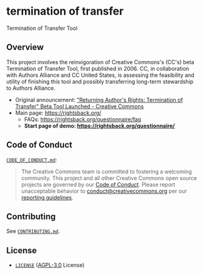 # termination of transfer

Termination of Transfer Tool


## Overview

This project involves the reinvigoration of Creative Commons's (CC's) beta
Termination of Transfer Tool, first published in 2006. CC, in collaboration
with Authors Alliance and CC United States, is assessing the feasibility and
utility of finishing this tool and possibly transferring long-term stewardship
to Authors Alliance.

- Original announcement: ["Returning Author's Rights: Termination of Transfer"
  Beta Tool Launched - Creative Commons][blogpost]
- Main page: https://rightsback.org/
  - FAQs: https://rightsback.org/questionnaire/faq
  - **Start page of demo: https://rightsback.org/questionnaire/**

[blogpost]: https://creativecommons.org/2006/12/21/returning-authors-rights-termination-of-transfer-beta-tool-launched/


## Code of Conduct

[`CODE_OF_CONDUCT.md`](CODE_OF_CONDUCT.md):
> The Creative Commons team is committed to fostering a welcoming community.
> This project and all other Creative Commons open source projects are governed
> by our [Code of Conduct][code_of_conduct]. Please report unacceptable
> behavior to [conduct@creativecommons.org](mailto:conduct@creativecommons.org)
> per our [reporting guidelines][reporting_guide].

[code_of_conduct]:https://creativecommons.github.io/community/code-of-conduct/
[reporting_guide]:https://creativecommons.github.io/community/code-of-conduct/enforcement/


## Contributing

See [`CONTRIBUTING.md`](CONTRIBUTING.md).


## License

- [`LICENSE`](LICENSE) ([AGPL-3.0][agpl3] License)

[agpl3]: https://www.gnu.org/licenses/agpl-3.0.en.html "GNU Affero General Public License - GNU Project - Free Software Foundation"
